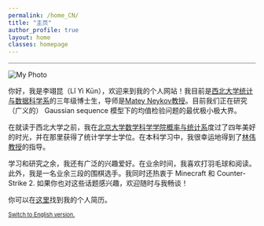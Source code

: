 ```yaml
---
permalink: /home_CN/
title: "主页"
author_profile: true
layout: home
classes: homepage
---
```


<hr style="width: 100%; height: 2px; background-color: #b8b8b8; border: none;">

<div class="profile-wrapper">
  <img src="/assets/images/selfie.jpg" alt="My Photo" class="profile-pic">
<p>
你好，我是李翊昆（Lǐ Yì Kūn），欢迎来到我的个人网站！我目前是<a href="https://statistics.northwestern.edu/" class="custom-link-3">西北大学统计与数据科学系</a>的三年级博士生，导师是<a href="https://mateyneykov.com/" class="custom-link-3">Matey Neykov教授</a>。目前我们正在研究（广义的） Gaussian sequence 模型下的均值检验问题的最优极小极大界。
<!-- Hello, this is Yikun, welcome to my website! I am a third-year Ph.D. candidate in statistics and data science at <a href="https://statistics.northwestern.edu/" class="custom-link-3">the Department of the Statistics and Data Science</a>, <a href="https://www.northwestern.edu/" class="custom-link-3">Northwestern University</a>. I am very fortunately supervised by <a href="https://mateyneykov.com/" class="custom-link-3">Prof. Matey Neykov</a>. Currently, we are working on the minimax bound for the testing problem under the (general) Gaussian sequence model. -->
</p>

<p>
在就读于西北大学之前，我在<a href="https://www.pku.edu.cn/" class="custom-link-3">北京大学</a><a href="https://www.math.pku.edu.cn/" class="custom-link-3">数学科学学院</a><a href="https://www.stat.pku.edu.cn/" class="custom-link-3">概率与统计系</a>度过了四年美好的时光，并在那里获得了统计学学士学位。在本科学习中，我很幸运地得到了<a href="https://www.math.pku.edu.cn/teachers/linw/" class="custom-link-3">林伟教授</a>的指导。
</p>

<p>
学习和研究之余，我还有广泛的兴趣爱好。在业余时间，我喜欢打羽毛球和阅读。此外，我是一名业余三段的围棋选手。我同时还热衷于 Minecraft 和 Counter-Strike 2. 如果你也对这些话题感兴趣，欢迎随时与我畅谈！
</p>

<p>
你可以在<a href="/" class="custom-link-3">这里</a>找到我的个人简历。
</p>

<p style="margin-top: 1em; font-size: 0.8em">
<a href="/" class="custom-link-3">Switch to English version.</a>
</p>
</div>

<!-- <div style="margin-top: 16em;">
  <b>Welcome to my website! The home page is currently under construction but you can explore my blogs by the link at the top of the page.</b>
</div> -->